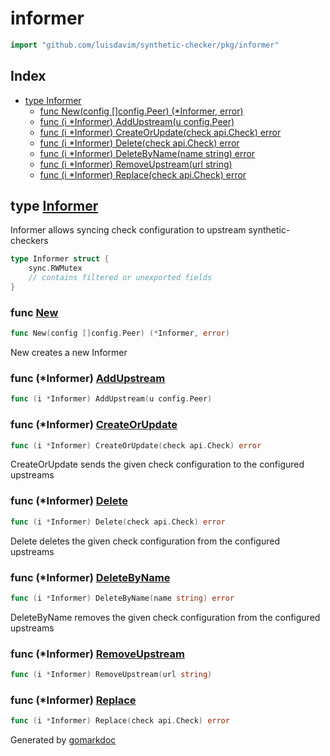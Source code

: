 <!-- Code generated by gomarkdoc. DO NOT EDIT -->

# informer

```go
import "github.com/luisdavim/synthetic-checker/pkg/informer"
```

## Index

- [type Informer](<#type-informer>)
  - [func New(config []config.Peer) (*Informer, error)](<#func-new>)
  - [func (i *Informer) AddUpstream(u config.Peer)](<#func-informer-addupstream>)
  - [func (i *Informer) CreateOrUpdate(check api.Check) error](<#func-informer-createorupdate>)
  - [func (i *Informer) Delete(check api.Check) error](<#func-informer-delete>)
  - [func (i *Informer) DeleteByName(name string) error](<#func-informer-deletebyname>)
  - [func (i *Informer) RemoveUpstream(url string)](<#func-informer-removeupstream>)
  - [func (i *Informer) Replace(check api.Check) error](<#func-informer-replace>)


## type [Informer](<https://github.com/luisdavim/synthetic-checker/blob/main/pkg/informer/informer.go#L21-L26>)

Informer allows syncing check configuration to upstream synthetic\-checkers

```go
type Informer struct {
    sync.RWMutex
    // contains filtered or unexported fields
}
```

### func [New](<https://github.com/luisdavim/synthetic-checker/blob/main/pkg/informer/informer.go#L29>)

```go
func New(config []config.Peer) (*Informer, error)
```

New creates a new Informer

### func \(\*Informer\) [AddUpstream](<https://github.com/luisdavim/synthetic-checker/blob/main/pkg/informer/informer.go#L46>)

```go
func (i *Informer) AddUpstream(u config.Peer)
```

### func \(\*Informer\) [CreateOrUpdate](<https://github.com/luisdavim/synthetic-checker/blob/main/pkg/informer/informer.go#L69>)

```go
func (i *Informer) CreateOrUpdate(check api.Check) error
```

CreateOrUpdate sends the given check configuration to the configured upstreams

### func \(\*Informer\) [Delete](<https://github.com/luisdavim/synthetic-checker/blob/main/pkg/informer/informer.go#L78>)

```go
func (i *Informer) Delete(check api.Check) error
```

Delete deletes the given check configuration from the configured upstreams

### func \(\*Informer\) [DeleteByName](<https://github.com/luisdavim/synthetic-checker/blob/main/pkg/informer/informer.go#L102>)

```go
func (i *Informer) DeleteByName(name string) error
```

DeleteByName removes the given check configuration from the configured upstreams

### func \(\*Informer\) [RemoveUpstream](<https://github.com/luisdavim/synthetic-checker/blob/main/pkg/informer/informer.go#L57>)

```go
func (i *Informer) RemoveUpstream(url string)
```

### func \(\*Informer\) [Replace](<https://github.com/luisdavim/synthetic-checker/blob/main/pkg/informer/informer.go#L86>)

```go
func (i *Informer) Replace(check api.Check) error
```



Generated by [gomarkdoc](<https://github.com/princjef/gomarkdoc>)
